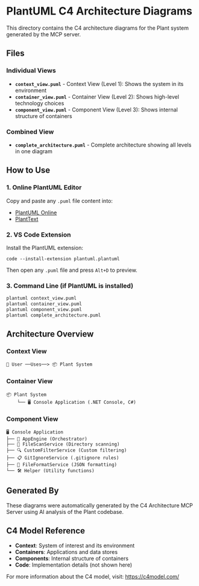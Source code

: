 # PlantUML C4 Architecture Diagrams

This directory contains the C4 architecture diagrams for the Plant system generated by the MCP server.

## Files

### Individual Views
- **`context_view.puml`** - Context View (Level 1): Shows the system in its environment
- **`container_view.puml`** - Container View (Level 2): Shows high-level technology choices
- **`component_view.puml`** - Component View (Level 3): Shows internal structure of containers

### Combined View
- **`complete_architecture.puml`** - Complete architecture showing all levels in one diagram

## How to Use

### 1. Online PlantUML Editor
Copy and paste any `.puml` file content into:
- [PlantUML Online](https://www.plantuml.com/plantuml/uml)
- [PlantText](https://www.planttext.com/)

### 2. VS Code Extension
Install the PlantUML extension:
```
code --install-extension plantuml.plantuml
```
Then open any `.puml` file and press `Alt+D` to preview.

### 3. Command Line (if PlantUML is installed)
```bash
plantuml context_view.puml
plantuml container_view.puml
plantuml component_view.puml
plantuml complete_architecture.puml
```

## Architecture Overview

### Context View
```
👤 User ──Uses──> 📦 Plant System
```

### Container View  
```
📦 Plant System
    └── 🖥️ Console Application (.NET Console, C#)
```

### Component View
```
🖥️ Console Application
├── 🎯 AppEngine (Orchestrator)
├── 📁 FileScanService (Directory scanning)
├── 🔍 CustomFilterService (Custom filtering)
├── 📋 GitIgnoreService (.gitignore rules)
├── 📄 FileFormatService (JSON formatting)
└── 🛠️ Helper (Utility functions)
```

## Generated By
These diagrams were automatically generated by the C4 Architecture MCP Server using AI analysis of the Plant codebase.

## C4 Model Reference
- **Context**: System of interest and its environment
- **Containers**: Applications and data stores  
- **Components**: Internal structure of containers
- **Code**: Implementation details (not shown here)

For more information about the C4 model, visit: https://c4model.com/